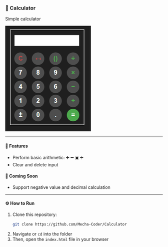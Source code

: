 ### 🧮 Calculator

Simple calculator

![Demo](https://github.com/Mecha-Coder/Learn-Web-Dev/blob/main/Demo/Calculator.gif)

---

#### 🚀 Features
- Perform basic arithmetic: ➕ ➖ ✖️ ➗
- Clear and delete input

#### 🧩 Coming Soon
- Support negative value and decimal calculation

---

#### ⚙️ How to Run
1. Clone this repository:
   ```bash
   git clone https://github.com/Mecha-Coder/Calculator
   ```
2. Navigate or `cd` into the folder
3. Then, open the `index.html` file in your browser

